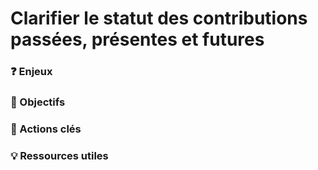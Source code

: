 # Clarifier le statut des contributions passées, présentes et futures

### ❓ Enjeux





### 🎯 Objectifs





### 📑 Actions clés





### 💡 Ressources utiles

